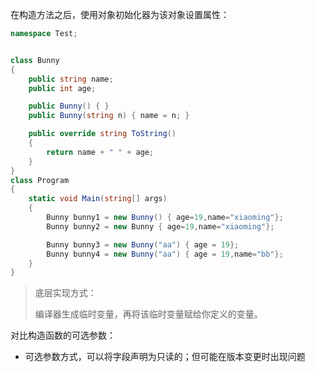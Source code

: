 在构造方法之后，使用对象初始化器为该对象设置属性：

```cs
namespace Test;


class Bunny
{
    public string name;
    public int age;

    public Bunny() { }
    public Bunny(string n) { name = n; }

    public override string ToString()
    {
        return name + " " + age;
    }
}
class Program
{
    static void Main(string[] args)
    {
        Bunny bunny1 = new Bunny() { age=19,name="xiaoming"};
        Bunny bunny2 = new Bunny { age=19,name="xiaoming"};

        Bunny bunny3 = new Bunny("aa") { age = 19};
        Bunny bunny4 = new Bunny("aa") { age = 19,name="bb"};
    }
}
```

> 底层实现方式：
>
> 编译器生成临时变量，再将该临时变量赋给你定义的变量。



对比构造函数的可选参数：

- 可选参数方式，可以将字段声明为只读的；但可能在版本变更时出现问题